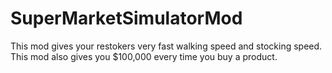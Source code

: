 # SuperMarketSimulatorMod
This mod gives your restokers very fast walking speed and stocking speed. This mod also gives you $100,000 every time you buy a product.
